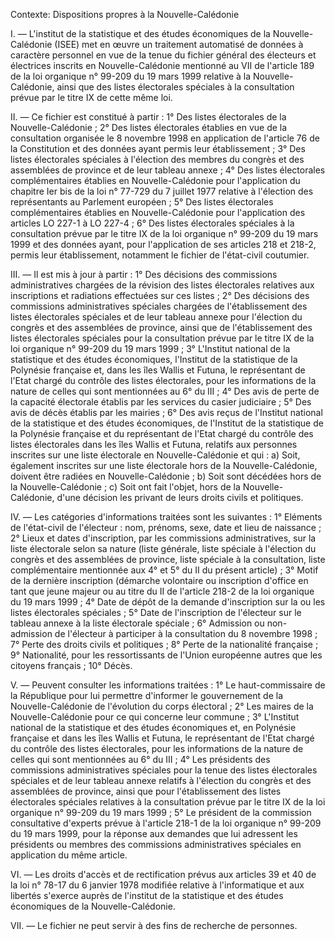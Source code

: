Contexte: Dispositions propres à la Nouvelle-Calédonie

I. — L'institut de la statistique et des études économiques de la Nouvelle-Calédonie (ISEE) met en œuvre un traitement automatisé de données à caractère personnel en vue de la tenue du fichier général des électeurs et électrices inscrits en Nouvelle-Calédonie mentionné au VII de l'article 189 de la loi organique n° 99-209 du 19 mars 1999 relative à la Nouvelle-Calédonie, ainsi que des listes électorales spéciales à la consultation prévue par le titre IX de cette même loi.

II. — Ce fichier est constitué à partir : 1° Des listes électorales de la Nouvelle-Calédonie ; 2° Des listes électorales établies en vue de la consultation organisée le 8 novembre 1998 en application de l'article 76 de la Constitution et des données ayant permis leur établissement ; 3° Des listes électorales spéciales à l'élection des membres du congrès et des assemblées de province et de leur tableau annexe ; 4° Des listes électorales complémentaires établies en Nouvelle-Calédonie pour l'application du chapitre Ier bis de la loi n° 77-729 du 7 juillet 1977 relative à l'élection des représentants au Parlement européen ; 5° Des listes électorales complémentaires établies en Nouvelle-Calédonie pour l'application des articles LO 227-1 à LO 227-4 ; 6° Des listes électorales spéciales à la consultation prévue par le titre IX de la loi organique n° 99-209 du 19 mars 1999 et des données ayant, pour l'application de ses articles 218 et 218-2, permis leur établissement, notamment le fichier de l'état-civil coutumier.

III. — Il est mis à jour à partir : 1° Des décisions des commissions administratives chargées de la révision des listes électorales relatives aux inscriptions et radiations effectuées sur ces listes ; 2° Des décisions des commissions administratives spéciales chargées de l'établissement des listes électorales spéciales et de leur tableau annexe pour l'élection du congrès et des assemblées de province, ainsi que de l'établissement des listes électorales spéciales pour la consultation prévue par le titre IX de la loi organique n° 99-209 du 19 mars 1999 ; 3° L'Institut national de la statistique et des études économiques, l'Institut de la statistique de la Polynésie française et, dans les îles Wallis et Futuna, le représentant de l'Etat chargé du contrôle des listes électorales, pour les informations de la nature de celles qui sont mentionnées au 6° du III ; 4° Des avis de perte de la capacité électorale établis par les services du casier judiciaire ; 5° Des avis de décès établis par les mairies ; 6° Des avis reçus de l'Institut national de la statistique et des études économiques, de l'Institut de la statistique de la Polynésie française et du représentant de l'Etat chargé du contrôle des listes électorales dans les îles Wallis et Futuna, relatifs aux personnes inscrites sur une liste électorale en Nouvelle-Calédonie et qui : a) Soit, également inscrites sur une liste électorale hors de la Nouvelle-Calédonie, doivent être radiées en Nouvelle-Calédonie ; b) Soit sont décédées hors de la Nouvelle-Calédonie ; c) Soit ont fait l'objet, hors de la Nouvelle-Calédonie, d'une décision les privant de leurs droits civils et politiques.

IV. — Les catégories d'informations traitées sont les suivantes : 1° Eléments de l'état-civil de l'électeur : nom, prénoms, sexe, date et lieu de naissance ; 2° Lieux et dates d'inscription, par les commissions administratives, sur la liste électorale selon sa nature (liste générale, liste spéciale à l'élection du congrès et des assemblées de province, liste spéciale à la consultation, liste complémentaire mentionnée aux 4° et 5° du II du présent article) ; 3° Motif de la dernière inscription (démarche volontaire ou inscription d'office en tant que jeune majeur ou au titre du II de l'article 218-2 de la loi organique du 19 mars 1999 ; 4° Date de dépôt de la demande d'inscription sur la ou les listes électorales spéciales ; 5° Date de l'inscription de l'électeur sur le tableau annexe à la liste électorale spéciale ; 6° Admission ou non-admission de l'électeur à participer à la consultation du 8 novembre 1998 ; 7° Perte des droits civils et politiques ; 8° Perte de la nationalité française ; 9° Nationalité, pour les ressortissants de l'Union européenne autres que les citoyens français ; 10° Décès.

V. — Peuvent consulter les informations traitées : 1° Le haut-commissaire de la République pour lui permettre d'informer le gouvernement de la Nouvelle-Calédonie de l'évolution du corps électoral ; 2° Les maires de la Nouvelle-Calédonie pour ce qui concerne leur commune ; 3° L'Institut national de la statistique et des études économiques et, en Polynésie française et dans les îles Wallis et Futuna, le représentant de l'Etat chargé du contrôle des listes électorales, pour les informations de la nature de celles qui sont mentionnées au 6° du III ; 4° Les présidents des commissions administratives spéciales pour la tenue des listes électorales spéciales et de leur tableau annexe relatifs à l'élection du congrès et des assemblées de province, ainsi que pour l'établissement des listes électorales spéciales relatives à la consultation prévue par le titre IX de la loi organique n° 99-209 du 19 mars 1999 ; 5° Le président de la commission consultative d'experts prévue à l'article 218-1 de la loi organique n° 99-209 du 19 mars 1999, pour la réponse aux demandes que lui adressent les présidents ou membres des commissions administratives spéciales en application du même article.

VI. — Les droits d'accès et de rectification prévus aux articles 39 et 40 de la loi n° 78-17 du 6 janvier 1978 modifiée relative à l'informatique et aux libertés s'exerce auprès de l'institut de la statistique et des études économiques de la Nouvelle-Calédonie.

VII. — Le fichier ne peut servir à des fins de recherche de personnes.
